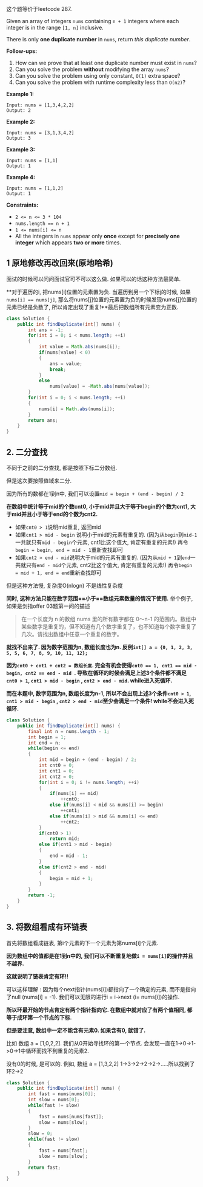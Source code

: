 这个题等价于leetcode 287.

Given an array of integers `nums` containing `n + 1` integers where each integer is in the range `[1, n]` inclusive.

There is only **one duplicate number** in `nums`, return *this duplicate number*.

**Follow-ups:**

1. How can we prove that at least one duplicate number must exist in `nums`? 
2. Can you solve the problem **without** modifying the array `nums`?
3. Can you solve the problem using only constant, `O(1)` extra space?
4. Can you solve the problem with runtime complexity less than `O(n2)`?

 

**Example 1:**

```
Input: nums = [1,3,4,2,2]
Output: 2
```

**Example 2:**

```
Input: nums = [3,1,3,4,2]
Output: 3
```

**Example 3:**

```
Input: nums = [1,1]
Output: 1
```

**Example 4:**

```
Input: nums = [1,1,2]
Output: 1
```

 

**Constraints:**

- `2 <= n <= 3 * 104`
- `nums.length == n + 1`
- `1 <= nums[i] <= n`
- All the integers in `nums` appear only **once** except for **precisely one integer** which appears **two or more** times.

<!--more-->

## 1 原地修改再改回来(原地哈希)

面试的时候可以问问面试官可不可以这么做. 如果可以的话这种方法最简单. 

**对于遍历的i, 把nums[i]位置的元素置为负. 当遍历到另一个下标j的时候, 如果`nums[i] == nums[j]`, 那么将nums[j]位置的元素置为负的时候发现nums[j]位置的元素已经是负数了, 所以肯定出现了重复!**最后把数组所有元素变为正数.

```java
class Solution {
    public int findDuplicate(int[] nums) {
        int ans = -1;
        for(int i = 0; i < nums.length; ++i)
        {
            int value = Math.abs(nums[i]);
            if(nums[value] < 0)
            {
                ans = value;
                break;
            }
            else
                nums[value] = -Math.abs(nums[value]);
        }
        for(int i = 0; i < nums.length; ++i)
        {
            nums[i] = Math.abs(nums[i]);
        }
        return ans;
    }
}
```

## 2. 二分查找

不同于之前的二分查找, 都是按照下标二分数组. 

但是这次要按照值域来二分.

因为所有的数都在1到n中, 我们可以设置`mid = begin + (end - begin) / 2`

**在数组中统计等于mid的个数cnt0, 小于mid并且大于等于begin的个数为cnt1, 大于mid并且小于等于end的个数为cnt2.**

+ 如果`cnt0 > 1`说明mid重复, 返回mid
+ 如果`cnt1 > mid - begin` 说明小于mid的元素有重复的. (因为从`begin`到`mid-1`一共就只有`mid - begin`个元素, cnt1比这个值大, 肯定有重复的元素!) 再令`begin = begin, end = mid - 1`重新查找即可
+ 如果`cnt2 > end - mid`说明大于mid的元素有重复的. (因为从`mid + 1`到`end`一共就只有`end - mid`个元素, cnt2比这个值大, 肯定有重复的元素!) 再令`begin = mid + 1, end = end`重新查找即可

但是这种方法慢, 复杂度O(nlogn) 不是线性复杂度

**同时, 这种方法只能在数字范围==小于==数组元素数量的情况下使用.**  举个例子, 如果是剑指offer 03题第一问的描述

> 在一个长度为 n 的数组 nums 里的所有数字都在 0～n-1 的范围内。数组中某些数字是重复的，但不知道有几个数字重复了，也不知道每个数字重复了几次。请找出数组中任意一个重复的数字。

**就找不出来了. 因为数字范围为n, 数组长度也为n. 反例`int[] a = {0, 1, 2, 3, 5, 5, 6, 7, 8, 9, 10, 11, 12};`**

**因为`cnt0 + cnt1 + cnt2 = 数组长度`. 完全有机会使得`cnt0 == 1, cnt1 == mid - begin, cnt2 == end - mid `. 导致在循环的时候会满足上述3个条件都不满足`cnt0 > 1`, `cnt1 > mid - begin` , `cnt2 > end - mid`. while进入死循环.** 

**而在本题中, 数字范围为n, 数组长度为n-1, 所以不会出现上述3个条件`cnt0 > 1`, `cnt1 > mid - begin` , `cnt2 > end - mid`至少会满足一个条件! while不会进入死循环.**

```java
class Solution {
    public int findDuplicate(int[] nums) {
        final int n = nums.length - 1;
        int begin = 1;
        int end = n;
        while(begin <= end)
        {
            int mid = begin + (end - begin) / 2;
            int cnt0 = 0;
            int cnt1 = 0;
            int cnt2 = 0;
            for(int i = 0; i != nums.length; ++i)
            {
                if(nums[i] == mid)
                    ++cnt0;
                else if(nums[i] < mid && nums[i] >= begin)
                    ++cnt1;
                else if(nums[i] > mid && nums[i] <= end)
                    ++cnt2;
            }
            if(cnt0 > 1)
                return mid;
            else if(cnt1 > mid - begin)
            {
                end = mid - 1;
            }
            else if(cnt2 > end - mid)
            {
                begin = mid + 1;
            }
        }
        return -1;
    }
}
```

## 3. 将数组看成有环链表

首先将数组看成链表, 第i个元素的下一个元素为第nums[i]个元素.

**因为数组中的值都是在1到n中的, 我们可以不断重复地做`i = nums[i]`的操作并且不越界.** 

**这就说明了链表肯定有环!!** 

可以这样理解 : 因为每个next指针(nums[i])都指向了一个确定的元素, 而不是指向了null (nums[i] = -1). 我们可以无限的进行i = i->next (i= nums[i])的操作.

**所以环最开始的节点肯定有两个指针指向它. 在数组中就对应了有两个值相同, 都等于成环第一个节点的下标.**



**但是要注意, 数组中一定不能含有元素0. 如果含有0, 就错了.** 

比如 数组 a = [1,0,2,2]. 我们从0开始寻找环的第一个节点. 会发现一直在1->0->1->0->1中循环而找不到重复的元素2.

没有0的时候, 是可以的. 例如, 数组 a = [1,3,2,2] 1->3->2->2->2->.....所以找到了环2->2



```java
class Solution {
    public int findDuplicate(int[] nums) {
        int fast = nums[nums[0]];
        int slow = nums[0];
        while(fast != slow)
        {
            fast = nums[nums[fast]];
            slow = nums[slow];
        }
        slow = 0;
        while(fast != slow)
        {
            fast = nums[fast];
            slow = nums[slow];
        }
        return fast;
    }
}
```

